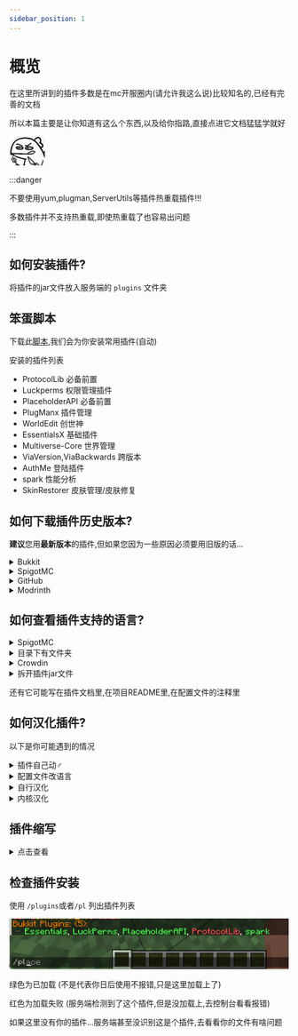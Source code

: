 ```yaml
---
sidebar_position: 1
---
```


# 概览

在这里所讲到的插件多数是在mc开服圈内(请允许我这么说)比较知名的,已经有完善的文档

所以本篇主要是让你知道有这么个东西,以及给你指路,直接点进它文档猛猛学就好

![](_images/概览/餐叉.jpg)

:::danger

不要使用yum,plugman,ServerUtils等插件热重载插件!!!

多数插件并不支持热重载,即使热重载了也容易出问题

:::

## 如何安装插件?

将插件的jar文件放入服务端的 `plugins` 文件夹

## 笨蛋脚本

下载此[脚本](https://github.com/lilingfengdev/NitWiki-Script/releases/download/latest/auto-install-depend.py),我们会为你安装常用插件(自动)

安装的插件列表
* ProtocolLib 必备前置
* Luckperms 权限管理插件
* PlaceholderAPI 必备前置
* PlugManx 插件管理
* WorldEdit 创世神
* EssentialsX 基础插件
* Multiverse-Core 世界管理
* ViaVersion,ViaBackwards 跨版本
* AuthMe 登陆插件
* spark 性能分析
* SkinRestorer 皮肤管理/皮肤修复

## 如何下载插件历史版本?

**建议**您用**最新版本**的插件,但如果您因为一些原因必须要用旧版的话...

<details>
    <summary>Bukkit</summary>

![](_images/概览/历史版本-bukkit-1.png)

点击左侧文字可以查看详细内容

![](_images/概览/历史版本-bukkit-2.png)

这是更新日志

![](_images/概览/历史版本-bukkit-3.png)

</details>

<details>
    <summary>SpigotMC</summary>

![](_images/概览/历史版本-spigotmc.png)

</details>

<details>
    <summary>GitHub</summary>

在 Releases 中往下翻

![](_images/概览/历史版本-GitHub-1.png)

或者这样子

![](_images/概览/历史版本-GitHub-2.png)

![](_images/概览/历史版本-GitHub-3.png)


</details>

<details>
    <summary>Modrinth</summary>

![](_images/概览/历史版本-modrinth.png)

</details>



## 如何查看插件支持的语言?

<details>
    <summary>SpigotMC</summary>

![](_images/概览/查看语言-spigotmc.png)

</details>

<details>
    <summary>目录下有文件夹</summary>

插件文件夹中有Language,lang,locale之类的文件夹(或其他东西?)

![](_images/概览/查看语言-1.png)

找 zhcn,zh-cn,zh-CN,chinese 等字眼

![](_images/概览/查看语言-2.png)

然后一般要去插件配置文件把语言改成这里的文件名(此处为zh_cn)

</details>

<details>
    <summary>Crowdin</summary>

比如 https://www.spigotmc.org/resources/simpleclans.71242/

可以看到,语言那里给了个网站

![](_images/概览/查看语言-crowdin.png)

https://crowdin.com/project/simpleclans

看到有 Chinese Simplified chinese zh_cn zh_CN 之类的字眼就行

</details>

<details>
    <summary>拆开插件jar文件</summary>

比如 SkinsRestorer

在插件文件夹找不到语言文件夹

![](_images/概览/查看语言-拆开jar.png)

</details>

还有它可能写在插件文档里,在项目README里,在配置文件的注释里

## 如何汉化插件?

以下是你可能遇到的情况

<details>
    <summary>插件自己动♂</summary>

像luckperms,essentials,你服务器和客户端的语言设置成简体中文即可

</details>

<details>
    <summary>配置文件改语言</summary>

像HoloMobHealth,Gsit,你可以在插件配置文件中(一般在config.yml中)找到Language,lang等字眼

然后把把后面改成 zhcn,zh-cn,zh-CN,chinese 啥的,具体应该写什么这地方的注释可能提到,没提到那得靠你自己寻找了

比如**有时**可以用压缩软件打开插件jar文件找找

![](_images/概览/拆开jar.png)

</details>

<details>
    <summary>自行汉化</summary>

有些插件不提供别的语言,只提供一个语言文件 如 lang.yml,message.yml

就需要你自行汉化里面的内容了,去一些论坛翻翻也许能找到别人分享的汉化

#### GPT汉化?

口令参考

```
请将我给出的以yml格式存储的Minecraft插件的配置文件汉化，且不改变本身的可执行性，其中被两个%包裹的为变量请不要翻译，请翻译时不要带翻译腔，而是要翻译得自然、流畅和地道，使用优美和高雅的表达方式并代入Minecraft游戏内进行翻译，翻译后请以markdown代码块的格式发送

```

备注：本教程并非推荐服主通过 GPT 等 AI 进行机翻，我们不对服主利用 AI 产生文本的行为及其内容负责。
在正常 Minecraft 服主群体中，使用 GPT 会被视作一种经济但欠缺考虑的行为，若有能力或财力充足，请尽力贡献人工翻译或自行翻译，万不可直接交由机翻，否则可能会对玩家的游玩体验造成极大的损害。

</details>

<details>
    <summary>内核汉化</summary>

如果你要用的这个插件没有以上所提到的所有情况...

他**可能**把你要改的语言直接写死在代码里了,你要自己去改代码

</details>

## 插件缩写

<details>
    <summary>点击查看</summary>

AP 通常指楠木的 AttributePlus

ilo 通常指 ItemLoreOrigin

SX 通常指 SX-Attribute

MV 通常指 Multiverse-Core 2

Ady 通常指坏黑的 Adyeshach

NI 通常指 Neige 的 NeigeItems

MI 通常指 MyItems 或 MMOitems

Zap 通常指坏黑的 Zapkiel

trm 通常指 Arspale/Score9 的 TrMenu

trc 通常指 Arspale/Score9 的 TrChat

lp 通常指 LuckPerms

gm 通常指 GroupManager

龙核 通常指 DragonCore 等系列开头的插件

萌芽 通常指 萌芽引擎

ds 不常见，通常指 bbs内没有的 屌丝系列插件

dp 通常指楠木的 DungeonPlus

pex 通常指 PermissionEX

mm 通常指 MythicMobs

res 通常指 Zrips 团队的 Residence

ess/essx 通常指 Essentials/EssentialsX

ae 通常指 AdvancedEnchantments

eco 通常指 EcoEnchants，腐竹圈只对 Auxlior 家的附魔感兴趣，大部分没有接触过他的其他插件

hd 通常指 HolographicDisplays

dh 通常指 DecentHolograms

gd 通常指 GriefDefender

ia 通常指 ItemsAdder

dm 通常指 DeluxeMenus

cls 通常指 ClearScreen

tm 通常指 TitleManager

tab 通常指 Nemzamy 的 Tab Reborn

qs 一般指 鬼畜畜 现行维护的 QuickShop-Reremake

we 通常指 WorldEdit

wg 通常指 WorldGuard

fawe 通常指 FasyAsyncWorldEdit

vs 通常指 VoxelSnipper，少见

papi 通常指 PlaceholderAPI

ps 通常指 PlotSquared

pm 通常指 PlayMoney，部分神奇宝贝服会用到

pp 通常指 PlayerPoints

ke 通常指 TabooLib 下的一门脚本语言 Kether

sk 通常指 Skript 或 SkillAPI

ils 通常指 ItemLoreStats

oa 通常指 OriginAttribute

cc 通常指 ChestCommands 或 CrazyCrates

ncp 通常指 NoCheatPlus

mw 通常指 MultiWorld

mma 通常指 MythicArtifacts

wb 通常指 WorldBorder

sb 通常指的是计分板一类的插件

rli 指的是 弱鸡绿毛怪 开发的 RevivedLocyItems

chem 通常指坏黑的 Chemdah

bq 通常指 BetonQuests

mq 通常指 MangoQuests

aac 通常指 AdvancedAntiCheat

iv 通常指 InteractionVisualizer

btlp 通常指 BungeeTablistPlus

pmr 通常指 楠木的 PMRewards

plt 通常指米饭的 PlayerTitle

</details>

## 检查插件安装

使用 `/plugins`或者`/pl` 列出插件列表

![](_images/概览/插件列表.png)

绿色为已加载 (不是代表你日后使用不报错,只是这里加载上了)

红色为加载失败 (服务端检测到了这个插件,但是没加载上,去控制台看看报错)

如果这里没有你的插件...服务端甚至没识别这是个插件,去看看你的文件有啥问题
